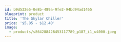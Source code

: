 ```yaml
---
id: b9d532e5-0e8b-489a-9fe2-94bd94ad1465
blueprint: product
title: 'The Skylar Chiller'
price: '$5.85 - $12.40'
image:
  - products/s864288428453117789_p187_i1_w4000.jpeg
---
```

